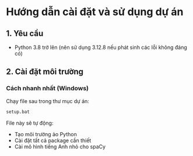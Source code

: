 # Hướng dẫn cài đặt và sử dụng dự án

## 1. Yêu cầu
- Python 3.8 trở lên (nên sử dụng 3.12.8 nếu phát sinh các lỗi không đáng có)

## 2. Cài đặt môi trường

### **Cách nhanh nhất (Windows)**
Chạy file sau trong thư mục dự án:
```bat
setup.bat
```
File này sẽ tự động:
- Tạo môi trường ảo Python
- Cài đặt tất cả package cần thiết
- Cài mô hình tiếng Anh nhỏ cho spaCy
